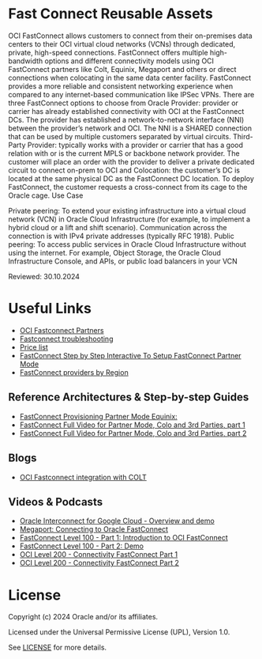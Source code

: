 # Fast Connect Reusable Assets

OCI FastConnect allows customers to connect from their on-premises data centers to their OCI virtual cloud networks (VCNs) through dedicated, private, high-speed connections. FastConnect offers multiple high-bandwidth options and different connectivity models using OCI FastConnect partners like Colt, Equinix, Megaport and others or direct connections when colocating in the same data center facility. FastConnect provides a more reliable and consistent networking experience when compared to any internet-based communication like IPSec VPNs. There are three FastConnect options to choose from Oracle Provider: provider or carrier has already established connectivity with OCI at the FastConnect DCs. The provider has established a network-to-network interface (NNI) between the provider’s network and OCI. The NNI is a SHARED connection that can be used by multiple customers separated by virtual circuits. Third-Party Provider: typically works with a provider or carrier that has a good relation with or is the current MPLS or backbone network provider. The customer will place an order with  the provider to deliver a private dedicated circuit to connect on-prem to OCI and Colocation: the customer’s DC is located at the same physical DC as the FastConnect DC location. To deploy FastConnect, the customer requests a cross-connect from its cage to the Oracle cage.
Use Case

Private peering: To extend your existing infrastructure into a virtual cloud network (VCN) in Oracle Cloud Infrastructure (for example, to implement a hybrid cloud or a lift and shift scenario). Communication across the connection is with IPv4 private addresses (typically RFC 1918).
Public peering: To access public services in Oracle Cloud Infrastructure without using the internet. For example, Object Storage, the Oracle Cloud Infrastructure Console, and APIs, or public load balancers in your VCN

Reviewed: 30.10.2024

# Useful Links

- [OCI Fastconnect Partners](https://www.oracle.com/it/cloud/networking/fastconnect/providers/)
- [Fastconnect troubleshooting](https://www.ateam-oracle.com/post/fastconnect-troubleshooting)
- [Price list](https://www.oracle.com/cloud/price-list/#fastconnect)
- [FastConnect Step by Step Interactive To Setup FastConnect Partner Mode](http://docs.hol.vmware.com/hol-isim/hol-2021/hol-isim-player.htm?isim=hol-2296-01-ism_connecting_to_on-premises_environment.json)
- [FastConnect providers by Region](https://www.oracle.com/it/cloud/networking/fastconnect/providers/)

## Reference Architectures & Step-by-step Guides

 - [FastConnect Provisioning Partner Mode Equinix:](https://www.youtube.com/watch?v=TezGaTjXxKQ)
 - [FastConnect Full Video for Partner Mode, Colo and 3rd Parties, part 1](https://www.youtube.com/watch?v=nI0J4RSpCCA)
 - [FastConnect Full Video for Partner Mode, Colo and 3rd Parties, part 2](https://www.youtube.com/watch?v=nI0J4RSpCCA)
 

## Blogs

 - [OCI Fastconnect integration with COLT](https://blogs.oracle.com/cloud-infrastructure/post/oracle-cloud-infrastructure-fastconnect-integration-with-colt) 

## Videos & Podcasts

- [Oracle Interconnect for Google Cloud - Overview and demo](https://www.youtube.com/watch?v=YO659mMcoGA)
- [Megaport: Connecting to Oracle FastConnect](https://www.youtube.com/watch?v=IfmhyBrGn3M)
- [FastConnect Level 100 - Part 1: Introduction to OCI FastConnect](https://www.youtube.com/watch?v=2inkEQRC5hY)
- [FastConnect Level 100 - Part 2: Demo](https://www.youtube.com/watch?v=ixS2XH99Yzs)
- [OCI Level 200 - Connectivity FastConnect Part 1](https://www.youtube.com/watch?v=nI0J4RSpCCA)
- [OCI Level 200 - Connectivity FastConnect Part 2](https://www.youtube.com/watch?v=5SaK5W3KvS0)

# License

Copyright (c) 2024 Oracle and/or its affiliates.

Licensed under the Universal Permissive License (UPL), Version 1.0.

See [LICENSE](https://github.com/oracle-devrel/technology-engineering/blob/main/LICENSE) for more details.
